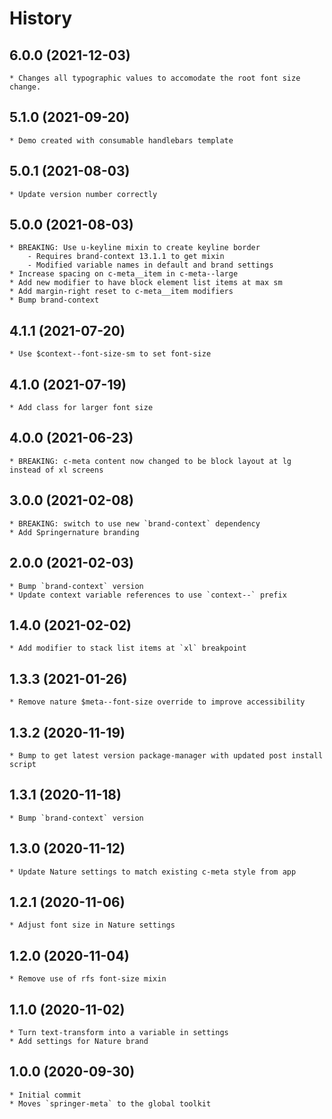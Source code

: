 # History

## 6.0.0 (2021-12-03)
    * Changes all typographic values to accomodate the root font size change.

## 5.1.0 (2021-09-20)
    * Demo created with consumable handlebars template

## 5.0.1 (2021-08-03)
    * Update version number correctly

## 5.0.0 (2021-08-03)
    * BREAKING: Use u-keyline mixin to create keyline border
        - Requires brand-context 13.1.1 to get mixin
        - Modified variable names in default and brand settings
    * Increase spacing on c-meta__item in c-meta--large
    * Add new modifier to have block element list items at max sm
    * Add margin-right reset to c-meta__item modifiers
    * Bump brand-context

## 4.1.1 (2021-07-20)
    * Use $context--font-size-sm to set font-size

## 4.1.0 (2021-07-19)
    * Add class for larger font size

## 4.0.0 (2021-06-23)
    * BREAKING: c-meta content now changed to be block layout at lg instead of xl screens

## 3.0.0 (2021-02-08)
    * BREAKING: switch to use new `brand-context` dependency
    * Add Springernature branding

## 2.0.0 (2021-02-03)
    * Bump `brand-context` version
    * Update context variable references to use `context--` prefix

## 1.4.0 (2021-02-02)
    * Add modifier to stack list items at `xl` breakpoint

## 1.3.3 (2021-01-26)
    * Remove nature $meta--font-size override to improve accessibility

## 1.3.2 (2020-11-19)
    * Bump to get latest version package-manager with updated post install script

## 1.3.1 (2020-11-18)
    * Bump `brand-context` version

## 1.3.0 (2020-11-12)
    * Update Nature settings to match existing c-meta style from app

## 1.2.1 (2020-11-06)
    * Adjust font size in Nature settings

## 1.2.0 (2020-11-04)
    * Remove use of rfs font-size mixin

## 1.1.0 (2020-11-02)
    * Turn text-transform into a variable in settings
    * Add settings for Nature brand

## 1.0.0 (2020-09-30)
    * Initial commit
	* Moves `springer-meta` to the global toolkit
